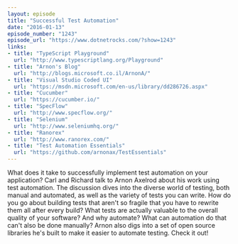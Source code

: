 ```yaml
---
layout: episode
title: "Successful Test Automation"
date: "2016-01-13"
episode_number: "1243"
episode_url: "https://www.dotnetrocks.com/?show=1243"
links:
- title: "TypeScript Playground"
  url: "http://www.typescriptlang.org/Playground"
- title: "Arnon's Blog"
  url: "http://blogs.microsoft.co.il/ArnonA/"
- title: "Visual Studio Coded UI"
  url: "https://msdn.microsoft.com/en-us/library/dd286726.aspx"
- title: "Cucumber"
  url: "https://cucumber.io/"
- title: "SpecFlow"
  url: "http://www.specflow.org/"
- title: "Selenium"
  url: "http://www.seleniumhq.org/"
- title: "Ranorex"
  url: "http://www.ranorex.com/"
- title: "Test Automation Essentials"
  url: "https://github.com/arnonax/TestEssentials"
---
```


What does it take to successfully implement test automation on your application? Carl and Richard talk to Arnon Axelrod about his work using test automation. The discussion dives into the diverse world of testing, both manual and automated, as well as the variety of tests you can write. How do you go about building tests that aren't so fragile that you have to rewrite them all after every build? What tests are actually valuable to the overall quality of your software? And why automate? What can automation do that can't also be done manually? Arnon also digs into a set of open source libraries he's built to make it easier to automate testing. Check it out!
